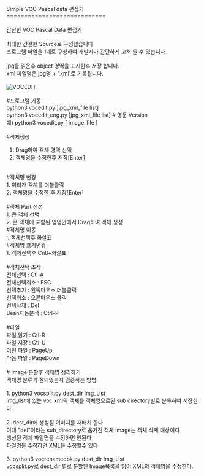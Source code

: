 Simple VOC Pascal data 편집기 <br>
============================<br>
<br>
간단한 VOC Pascal Data 편집기<br>
<br>
최대한 간결한 Source로 구성했습니다<br>
프로그램 파일을 1개로 구성하여 개발자가 간단하게 고쳐 쓸 수 있습니다.<br>
<br>
jpg을 읽은후 object 영역을 표시한후 저장 합니다.<br>
xml 파일명은  jpg명 + '.xml'로 기록됩니다.<br>
<br>
![VOCEDIT](./img/VOC.jpg)<br>
<br>
#프로그램 기동<br>
  python3 vocedit.py  ]jpg_xml_file list] <br>
  python3 vocedit_eng.py  ]jpg_xml_file list] # 영문 Version<br>
 예) python3 vocedit.py [ image_file ] <br>
<br>
#객체생성<br>
 1. Drag하여 객체 영역 선택<br>
 2. 객체명을 수정한후 저장[Enter]<br>
<br>
#객체명 변경<br>
 1. 여러개 객체를 더블클릭<br>
 2. 객체명을 수정한 후 저장[Enter]<br>
<br>
#객체 Part 생성<br>
 1. 큰 객체 선택 <br>
 2. 큰 객체에 포함된 영영안에서 Drag하여 객체 생성<br>
#객체명 이동<br>
 l. 객체선택후 화살표<br>
#객체명 크기변경<br>
 1. 객체선택후 Cntl+화살표<br>
<br>
#객체선택 조작<br>
	전체선택    : Ctl-A <br>
	전체선택취소 : ESC  <br>
	선택추가  : 왼쪽마우스 더블클릭 <br>
	선택취소  : 오른마우스 클릭 <br>
	선택삭제     : Del    <br>
	Bean자동분석 : Ctrl-P<br>
	<br>
#파일<br>
	파일 읽기 : Ctl-R      <br>
	파일 저장 : Ctl-U      <br>
	이전 파일 : PageUp     <br>
	다음 파일 : PageDown   <br>
<br>
# Image 분할후 객체명  정리하기 <br>
  객체명 분류가 잘되었는지 검증하는 방법 <br>
<br>
 1. python3 vocsplit.py dest_dir img_List<br>
    img_list에 있는 voc xml읙 객체를 객체명으로된 sub directory별로 분류하여 저장한다.<br>
<br>
 2.  dest_dir에 생성됨 이미지를 재배치 한다<br>
     이대 "del"이라는 sub_directory로 옴겨진 객체 image는 객체 삭제 대상이다 <br>
     생성된 객체 파일명을 수정하면 안된다 <br>
     파일명을 수정하면 XML을 수정할수 있다 <br>
<br>
 3. python3 vocrenameobk.py dest_dir img_List<br>
    vocsplit.py로  dest_dir 별로 분할된 Image목록을 읽어 XML의 객체명을 수정한다.<br>
